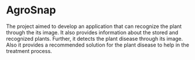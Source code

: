 # AgroSnap

The project aimed to develop an application that can recognize the plant through the its image. It also provides information about the stored and recognized plants. Further, it detects the plant disease through its image. Also it provides a recommended solution for the plant disease to help in the treatment process.
